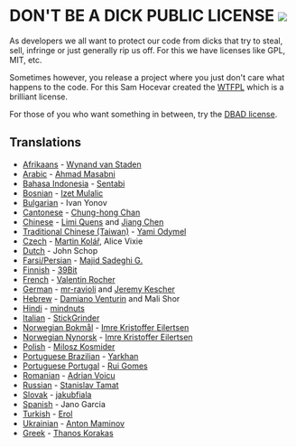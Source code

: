# DON'T BE A DICK PUBLIC LICENSE [![](https://img.shields.io/badge/Buy%20me%20a%20tree-%F0%9F%8C%B3-lightgreen)](https://offset.earth/philsturgeon)

As developers we all want to protect our code from dicks that try to steal, sell, infringe or just generally rip us off. For this we have licenses like GPL, MIT, etc.

Sometimes however, you release a project where you just don't care what happens to the code. For this Sam Hocevar created the [WTFPL] which is a brilliant license.

For those of you who want something in between, try the [DBAD license].

## Translations

* [Afrikaans] - [Wynand van Staden](https://github.com/runtugen)
* [Arabic] - [Ahmad Masabni](https://github.com/masabni)
* [Bahasa Indonesia] - [Sentabi](https://github.com/sentabi)
* [Bosnian] - [Izet Mulalic](https://github.com/kallefrombosnia)
* [Bulgarian] - Ivan Yonov
* [Cantonese] - [Chung-hong Chan](https://github.com/chainsawriot/)
* [Chinese] - [Limi Quens](https://github.com/LimiQS) and [Jiang Chen](https://github.com/JC6)
* [Traditional Chinese (Taiwan)] - [Yami Odymel](https://github.com/YamiOdymel)
* [Czech] - [Martin Kolář](https://github.com/mrmartin), Alice Vixie
* [Dutch] - John Schop
* [Farsi/Persian] - [Majid Sadeghi G.](https://github.com/dijam)
* [Finnish] - [39Bit](https://github.com/39bit)
* [French] - [Valentin Rocher](https://tumblr.sweetlygeek.eu)
* [German] - [mr-ravioli](https://github.com/mr-ravioli) and [Jeremy Kescher](https://github.com/kescherCode)
* [Hebrew] - [Damiano Venturin](https://github.com/damko) and Mali Shor
* [Hindi] - [mindnuts](https://github.com/mindnuts)
* [Italian] - [StickGrinder](https://twitter.com/StickGrinder)
* [Norwegian Bokmål] - [Imre Kristoffer Eilertsen](https://github.com/DandelionSprout)
* [Norwegian Nynorsk] - [Imre Kristoffer Eilertsen](https://github.com/DandelionSprout)
* [Polish] - [Milosz Kosmider](https://github.com/mrmilosz)
* [Portuguese Brazilian] - [Yarkhan](https://github.com/Yarkhan)
* [Portuguese Portugal] - [Rui Gomes](https://github.com/ruigomeseu)
* [Romanian] - [Adrian Voicu](https://github.com/avenirer/)
* [Russian] - [Stanislav Tamat](https://github.com/YokiToki)
* [Slovak] - [jakubfiala](https://github.com/jakubfiala)
* [Spanish] - Jano Garcia
* [Turkish] - [Erol](https://github.com/iaroel)
* [Ukrainian] - [Anton Maminov](https://github.com/mamantoha)
* [Greek] - [Thanos Korakas](https://github.com/tkorakas)


[DBAD license]: LICENSE.md
[WTFPL]: http://www.wtfpl.net

[Afrikaans]:  https://github.com/philsturgeon/dbad/blob/master/translations/LICENSE-af.md
[Arabic]: https://github.com/philsturgeon/dbad/blob/master/translations/LICENSE-ar.md
[Bahasa Indonesia]: https://github.com/philsturgeon/dbad/blob/master/translations/LICENSE-ID.md
[Bosnian]: https://github.com/philsturgeon/dbad/blob/master/translations/LICENSE-ba.md
[Bulgarian]: https://github.com/philsturgeon/dbad/blob/master/translations/LICENSE-bg.md
[Cantonese]: https://github.com/philsturgeon/dbad/blob/master/translations/LICENSE-zh-yue.md
[Chinese]: https://github.com/philsturgeon/dbad/blob/master/translations/LICENSE-zh.md
[Traditional Chinese (Taiwan)]: https://github.com/philsturgeon/dbad/blob/master/translations/LICENSE-zh-tw.md
[Czech]: https://github.com/philsturgeon/dbad/blob/master/translations/LICENSE-cz.md
[Dutch]: https://github.com/philsturgeon/dbad/blob/master/translations/LICENSE-nl.md
[Farsi/Persian]: https://github.com/philsturgeon/dbad/blob/master/translations/LICENSE-fa.md
[Finnish]: https://github.com/philsturgeon/dbad/blob/master/translations/LICENSE-fi.md
[French]: https://github.com/philsturgeon/dbad/blob/master/translations/LICENSE-fr.md
[German]: https://github.com/philsturgeon/dbad/blob/master/translations/LICENSE-de.md
[Hebrew]: https://github.com/philsturgeon/dbad/blob/master/translations/LICENSE-he.md
[Hindi]: https://github.com/philsturgeon/dbad/blob/master/translations/LICENSE-hi.md
[Hungarian]: https://github.com/philsturgeon/dbad/blob/master/translations/LICENSE-hu.md
[Italian]: https://github.com/philsturgeon/dbad/blob/master/translations/LICENSE-it.md
[Norwegian Bokmål]: https://github.com/philsturgeon/dbad/blob/master/translations/LICENSE-nb.md
[Norwegian Nynorsk]: https://github.com/philsturgeon/dbad/blob/master/translations/LICENSE-nn.md
[Polish]: https://github.com/philsturgeon/dbad/blob/master/translations/LICENSE-pl.md
[Portuguese Brazilian]: https://github.com/philsturgeon/dbad/blob/master/translations/LICENSE-pt-br.md
[Portuguese Portugal]: https://github.com/philsturgeon/dbad/blob/master/translations/LICENSE-pt-pt.md
[Romanian]: https://github.com/philsturgeon/dbad/blob/master/translations/LICENSE-ro.md
[Russian]: https://github.com/philsturgeon/dbad/blob/master/translations/LICENSE-ru.md
[Slovak]: https://github.com/philsturgeon/dbad/blob/master/translations/LICENSE-sk.md
[Spanish]: https://github.com/philsturgeon/dbad/blob/master/translations/LICENSE-es.md
[Swedish]: https://github.com/philsturgeon/dbad/blob/master/translations/LICENSE-sv.md
[Turkish]: https://github.com/philsturgeon/dbad/blob/master/translations/LICENSE-tr.md
[Ukrainian]: https://github.com/philsturgeon/dbad/blob/master/translations/LICENSE-ua.md
[Greek]: https://github.com/philsturgeon/dbad/blob/master/translations/LICENSE-gr.md

